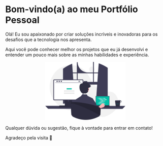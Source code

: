 # Bom-vindo(a) ao meu Portfólio Pessoal

Olá! Eu sou apaixonado por criar soluções incríveis e inovadoras para os desafios que a tecnologia nos apresenta. 

Aqui você pode conhecer melhor os projetos que eu já desenvolvi e entender um pouco mais sobre as minhas habilidades e experiência. 

<p align="center">
  <img width="50%" alt="comingsoon" src=".github/coming-soon.svg">
</p>

Qualquer dúvida ou sugestão, fique à vontade para entrar em contato!

Agradeço pela visita :green_heart: